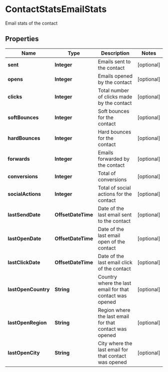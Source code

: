 

# ContactStatsEmailStats

Email stats of the contact

## Properties

| Name | Type | Description | Notes |
|------------ | ------------- | ------------- | -------------|
|**sent** | **Integer** | Emails sent to the contact |  [optional] |
|**opens** | **Integer** | Emails opened by the contact |  [optional] |
|**clicks** | **Integer** | Total number of clicks made by the contact |  [optional] |
|**softBounces** | **Integer** | Soft bounces for the contact |  [optional] |
|**hardBounces** | **Integer** | Hard bounces for the contact |  [optional] |
|**forwards** | **Integer** | Emails forwarded by the contact |  [optional] |
|**conversions** | **Integer** | Total of conversions |  [optional] |
|**socialActions** | **Integer** | Total of social actions for the contact |  [optional] |
|**lastSendDate** | **OffsetDateTime** | Date of the last email sent to the contact |  [optional] |
|**lastOpenDate** | **OffsetDateTime** | Date of the last email open of the contact |  [optional] |
|**lastClickDate** | **OffsetDateTime** | Date of the last email click of the contact |  [optional] |
|**lastOpenCountry** | **String** | Country where the last email for that contact was opened |  [optional] |
|**lastOpenRegion** | **String** | Region where the last email for that contact was opened |  [optional] |
|**lastOpenCity** | **String** | City where the last email for that contact was opened |  [optional] |



